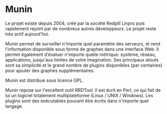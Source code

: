 # Munin

Le projet existe depuis 2004, créé par la société Redpill Linpro puis rapidement rejoint par de nombreux autres développeurs. Le projet reste très actif aujourd'hui.

Munin permet de surveiller n'importe quel paramètre des serveurs, et rend l'information disponible sous forme de graphes dans une interface Web. Il permet également d’évaluer n'importe quelle métrique: système, réseau, applications, jusqu'aux limites de votre imagination. Ses principaux atouts sont sa simplicité et le grand nombre de plugins disponibles (par centaines) pour ajouter des graphes supplémentaires.

Munin est distribué sous licence GPL.

Munin repose sur l'excellent outil RRDTool. Il est écrit en Perl, ce qui fait de lui un logiciel totalement multiplateforme (Linux / UNIX / Windows). Les plugins sont des exécutables pouvant être écrits dans n'importe quel langage.
